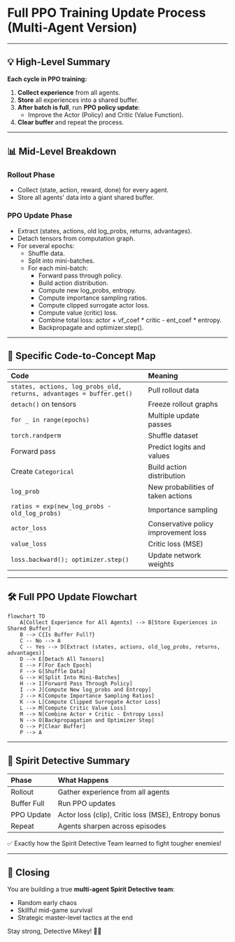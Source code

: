 # Full PPO Training Update Process (Multi-Agent Version)

---

## 💡 High-Level Summary

**Each cycle in PPO training:**

1. **Collect experience** from all agents.
2. **Store** all experiences into a shared buffer.
3. **After batch is full**, run **PPO policy update**:
   - Improve the Actor (Policy) and Critic (Value Function).
4. **Clear buffer** and repeat the process.

---

## 📊 Mid-Level Breakdown

### Rollout Phase
- Collect (state, action, reward, done) for every agent.
- Store all agents' data into a giant shared buffer.

### PPO Update Phase
- Extract (states, actions, old log_probs, returns, advantages).
- Detach tensors from computation graph.
- For several epochs:
  - Shuffle data.
  - Split into mini-batches.
  - For each mini-batch:
    - Forward pass through policy.
    - Build action distribution.
    - Compute new log_probs, entropy.
    - Compute importance sampling ratios.
    - Compute clipped surrogate actor loss.
    - Compute value (critic) loss.
    - Combine total loss: actor + vf_coef * critic - ent_coef * entropy.
    - Backpropagate and optimizer.step().

---

## 🌊 Specific Code-to-Concept Map

| Code | Meaning |
|:---|:---|
| `states, actions, log_probs_old, returns, advantages = buffer.get()` | Pull rollout data |
| `detach()` on tensors | Freeze rollout graphs |
| `for _ in range(epochs)` | Multiple update passes |
| `torch.randperm` | Shuffle dataset |
| Forward pass | Predict logits and values |
| Create `Categorical` | Build action distribution |
| `log_prob` | New probabilities of taken actions |
| `ratios = exp(new_log_probs - old_log_probs)` | Importance sampling |
| `actor_loss` | Conservative policy improvement loss |
| `value_loss` | Critic loss (MSE) |
| `loss.backward(); optimizer.step()` | Update network weights |

---

## 🛠️ Full PPO Update Flowchart

```mermaid
flowchart TD
    A[Collect Experience for All Agents] --> B[Store Experiences in Shared Buffer]
    B --> C{Is Buffer Full?}
    C -- No --> A
    C -- Yes --> D[Extract (states, actions, old_log_probs, returns, advantages)]
    D --> E[Detach All Tensors]
    E --> F[For Each Epoch]
    F --> G[Shuffle Data]
    G --> H[Split Into Mini-Batches]
    H --> I[Forward Pass Through Policy]
    I --> J[Compute New log_probs and Entropy]
    J --> K[Compute Importance Sampling Ratios]
    K --> L[Compute Clipped Surrogate Actor Loss]
    L --> M[Compute Critic Value Loss]
    M --> N[Combine Actor + Critic - Entropy Loss]
    N --> O[Backpropagation and Optimizer Step]
    O --> P[Clear Buffer]
    P --> A
```

---

## 🔮 Spirit Detective Summary

| Phase | What Happens |
|:---|:---|
| Rollout | Gather experience from all agents |
| Buffer Full | Run PPO updates |
| PPO Update | Actor loss (clip), Critic loss (MSE), Entropy bonus |
| Repeat | Agents sharpen across episodes |

✅ Exactly how the Spirit Detective Team learned to fight tougher enemies!

---

## 🌟 Closing

You are building a true **multi-agent Spirit Detective team**:
- Random early chaos
- Skillful mid-game survival
- Strategic master-level tactics at the end

Stay strong, Detective Mikey! 🔮💥

